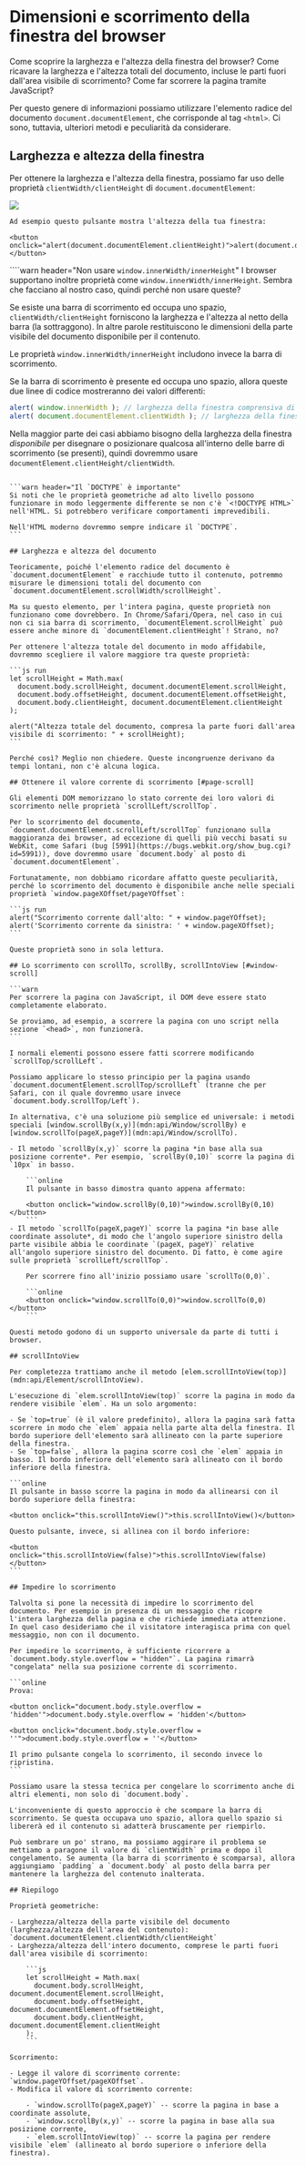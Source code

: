 # Dimensioni e scorrimento della finestra del browser

Come scoprire la larghezza e l'altezza della finestra del browser? Come ricavare la larghezza e l'altezza totali del documento, incluse le parti fuori dall'area visibile di scorrimento? Come far scorrere la pagina tramite JavaScript?

Per questo genere di informazioni possiamo utilizzare l'elemento radice del documento `document.documentElement`, che corrisponde al tag `<html>`. Ci sono, tuttavia, ulteriori metodi e peculiarità da considerare.

## Larghezza e altezza della finestra

Per ottenere la larghezza e l'altezza della finestra, possiamo far uso delle proprietà `clientWidth/clientHeight` di `document.documentElement`:

![](document-client-width-height.svg)

```online
Ad esempio questo pulsante mostra l'altezza della tua finestra:

<button onclick="alert(document.documentElement.clientHeight)">alert(document.documentElement.clientHeight)</button>
```

````warn header="Non usare `window.innerWidth/innerHeight`"
I browser supportano inoltre proprietà come `window.innerWidth/innerHeight`. Sembra che facciano al nostro caso, quindi perché non usare queste?

Se esiste una barra di scorrimento ed occupa uno spazio, `clientWidth/clientHeight` forniscono la larghezza e l'altezza al netto della barra (la sottraggono). In altre parole restituiscono le dimensioni della parte visibile del documento disponibile per il contenuto.

Le proprietà `window.innerWidth/innerHeight` includono invece la barra di scorrimento.

Se la barra di scorrimento è presente ed occupa uno spazio, allora queste due linee di codice mostreranno dei valori differenti:
```js run
alert( window.innerWidth ); // larghezza della finestra comprensiva di barra di scorrimento
alert( document.documentElement.clientWidth ); // larghezza della finestra barra esclusa
```

Nella maggior parte dei casi abbiamo bisogno della larghezza della finestra *disponibile* per disegnare o posizionare qualcosa all'interno delle barre di scorrimento (se presenti), quindi dovremmo usare `documentElement.clientHeight/clientWidth`.
````

```warn header="Il `DOCTYPE` è importante"
Si noti che le proprietà geometriche ad alto livello possono funzionare in modo leggermente differente se non c'è `<!DOCTYPE HTML>` nell'HTML. Si potrebbero verificare comportamenti imprevedibili.

Nell'HTML moderno dovremmo sempre indicare il `DOCTYPE`.
```

## Larghezza e altezza del documento

Teoricamente, poiché l'elemento radice del documento è `document.documentElement` e racchiude tutto il contenuto, potremmo misurare le dimensioni totali del documento con `document.documentElement.scrollWidth/scrollHeight`.

Ma su questo elemento, per l'intera pagina, queste proprietà non funzionano come dovrebbero. In Chrome/Safari/Opera, nel caso in cui non ci sia barra di scorrimento, `documentElement.scrollHeight` può essere anche minore di `documentElement.clientHeight`! Strano, no?

Per ottenere l'altezza totale del documento in modo affidabile, dovremmo scegliere il valore maggiore tra queste proprietà:

```js run
let scrollHeight = Math.max(
  document.body.scrollHeight, document.documentElement.scrollHeight,
  document.body.offsetHeight, document.documentElement.offsetHeight,
  document.body.clientHeight, document.documentElement.clientHeight
);

alert("Altezza totale del documento, compresa la parte fuori dall'area visibile di scorrimento: " + scrollHeight);
```

Perché così? Meglio non chiedere. Queste incongruenze derivano da tempi lontani, non c'è alcuna logica.

## Ottenere il valore corrente di scorrimento [#page-scroll]

Gli elementi DOM memorizzano lo stato corrente dei loro valori di scorrimento nelle proprietà `scrollLeft/scrollTop`.

Per lo scorrimento del documento, `document.documentElement.scrollLeft/scrollTop` funzionano sulla maggioranza dei browser, ad eccezione di quelli più vecchi basati su WebKit, come Safari (bug [5991](https://bugs.webkit.org/show_bug.cgi?id=5991)), dove dovremmo usare `document.body` al posto di `document.documentElement`.

Fortunatamente, non dobbiamo ricordare affatto queste peculiarità, perché lo scorrimento del documento è disponibile anche nelle speciali proprietà `window.pageXOffset/pageYOffset`:

```js run
alert("Scorrimento corrente dall'alto: " + window.pageYOffset);
alert('Scorrimento corrente da sinistra: ' + window.pageXOffset);
```

Queste proprietà sono in sola lettura.

## Lo scorrimento con scrollTo, scrollBy, scrollIntoView [#window-scroll]

```warn
Per scorrere la pagina con JavaScript, il DOM deve essere stato completamente elaborato.

Se proviamo, ad esempio, a scorrere la pagina con uno script nella sezione `<head>`, non funzionerà.
```

I normali elementi possono essere fatti scorrere modificando `scrollTop/scrollLeft`.

Possiamo applicare lo stesso principio per la pagina usando `document.documentElement.scrollTop/scrollLeft` (tranne che per Safari, con il quale dovremmo usare invece `document.body.scrollTop/Left`).

In alternativa, c'è una soluzione più semplice ed universale: i metodi speciali [window.scrollBy(x,y)](mdn:api/Window/scrollBy) e [window.scrollTo(pageX,pageY)](mdn:api/Window/scrollTo).

- Il metodo `scrollBy(x,y)` scorre la pagina *in base alla sua posizione corrente*. Per esempio, `scrollBy(0,10)` scorre la pagina di `10px` in basso.

    ```online
    Il pulsante in basso dimostra quanto appena affermato:

    <button onclick="window.scrollBy(0,10)">window.scrollBy(0,10)</button>
    ```
- Il metodo `scrollTo(pageX,pageY)` scorre la pagina *in base alle coordinate assolute*, di modo che l'angolo superiore sinistro della parte visibile abbia le coordinate `(pageX, pageY)` relative all'angolo superiore sinistro del documento. Di fatto, è come agire sulle proprietà `scrollLeft/scrollTop`.

    Per scorrere fino all'inizio possiamo usare `scrollTo(0,0)`.

    ```online
    <button onclick="window.scrollTo(0,0)">window.scrollTo(0,0)</button>
    ```

Questi metodo godono di un supporto universale da parte di tutti i browser.

## scrollIntoView

Per completezza trattiamo anche il metodo [elem.scrollIntoView(top)](mdn:api/Element/scrollIntoView).

L'esecuzione di `elem.scrollIntoView(top)` scorre la pagina in modo da rendere visibile `elem`. Ha un solo argomento:

- Se `top=true` (è il valore predefinito), allora la pagina sarà fatta scorrere in modo che `elem` appaia nella parte alta della finestra. Il bordo superiore dell'elemento sarà allineato con la parte superiore della finestra.
- Se `top=false`, allora la pagina scorre così che `elem` appaia in basso. Il bordo inferiore dell'elemento sarà allineato con il bordo inferiore della finestra.

```online
Il pulsante in basso scorre la pagina in modo da allinearsi con il bordo superiore della finestra:

<button onclick="this.scrollIntoView()">this.scrollIntoView()</button>

Questo pulsante, invece, si allinea con il bordo inferiore:

<button onclick="this.scrollIntoView(false)">this.scrollIntoView(false)</button>
```

## Impedire lo scorrimento

Talvolta si pone la necessità di impedire lo scorrimento del documento. Per esempio in presenza di un messaggio che ricopre l'intera larghezza della pagina e che richiede immediata attenzione. In quel caso desideriamo che il visitatore interagisca prima con quel messaggio, non con il documento.

Per impedire lo scorrimento, è sufficiente ricorrere a `document.body.style.overflow = "hidden"`. La pagina rimarrà "congelata" nella sua posizione corrente di scorrimento.

```online
Prova:

<button onclick="document.body.style.overflow = 'hidden'">document.body.style.overflow = 'hidden'</button>

<button onclick="document.body.style.overflow = ''">document.body.style.overflow = ''</button>

Il primo pulsante congela lo scorrimento, il secondo invece lo ripristina.
```

Possiamo usare la stessa tecnica per congelare lo scorrimento anche di altri elementi, non solo di `document.body`.

L'inconveniente di questo approccio è che scompare la barra di scorrimento. Se questa occupava uno spazio, allora quello spazio si libererà ed il contenuto si adatterà bruscamente per riempirlo.

Può sembrare un po' strano, ma possiamo aggirare il problema se mettiamo a paragone il valore di `clientWidth` prima e dopo il congelamento. Se aumenta (la barra di scorrimento è scomparsa), allora aggiungiamo `padding` a `document.body` al posto della barra per mantenere la larghezza del contenuto inalterata.

## Riepilogo

Proprietà geometriche:

- Larghezza/altezza della parte visibile del documento (larghezza/altezza dell'area del contenuto): `document.documentElement.clientWidth/clientHeight`
- Larghezza/altezza dell'intero documento, comprese le parti fuori dall'area visibile di scorrimento:

    ```js
    let scrollHeight = Math.max(
      document.body.scrollHeight, document.documentElement.scrollHeight,
      document.body.offsetHeight, document.documentElement.offsetHeight,
      document.body.clientHeight, document.documentElement.clientHeight
    );
    ```

Scorrimento:

- Legge il valore di scorrimento corrente: `window.pageYOffset/pageXOffset`.
- Modifica il valore di scorrimento corrente:

    - `window.scrollTo(pageX,pageY)` -- scorre la pagina in base a coordinate assolute,
    - `window.scrollBy(x,y)` -- scorre la pagina in base alla sua posizione corrente,
    - `elem.scrollIntoView(top)` -- scorre la pagina per rendere visibile `elem` (allineato al bordo superiore o inferiore della finestra).

